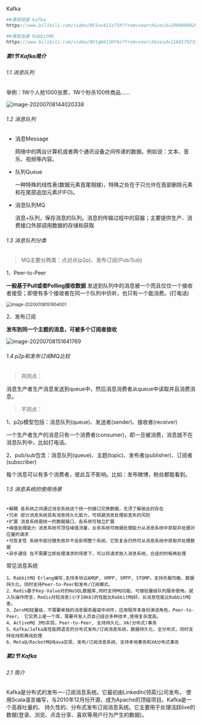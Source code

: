 Kafka

~~~php
##课程链接 kafka
https://www.bilibili.com/video/BV1wv411z75h?from=search&seid=1900096829405076912

##课程连接 RabbitMQ
https://www.bilibili.com/video/BV1gW411H7Az?from=search&seid=11681702358228348604
~~~

##### 第1节 Kafka简介

###### 1.1 消息队列

举例：1W个人抢1000张票，1W个秒杀100件商品......

![image-20200708144020338](H:\笔记本\Kafka.assets\image-20200708144020338.png)



###### 1.2 消息队列

- 消息Message

  网络中的两台计算机或者两个通讯设备之间传递的数据。例如说：文本、音乐、视频等内容。

- 队列Queue

  一种特殊的线性表(数据元素首尾相接)，特殊之处在于只允许在首部删除元素和在尾部追加元素(FIFO)。

- 消息队列MQ

  消息+队列，保存消息的队列。消息的传输过程中的容器；主要提供生产、消费接口外部调用数据的存储和获取

###### 1.3 消息队列分类

> MQ主要分两类：点对点(p2p)、发布订阅(Pub/Sub)

1、Peer-to-Peer

**一般基于Pull或者Polling接收数据**
发送到队列中的消息被一个而且仅仅一个接收者接受；即使有多个接收者在同一个队列中侦听，也只有一个能消费。(打电话)

<img src="H:\笔记本\Kafka.assets\image-20200708151954001.png" alt="image-20200708151954001" style="zoom:80%;" />

2、发布订阅

**发布到同一个主题的消息，可被多个订阅者接收**

![image-20200708151641769](H:\笔记本\Kafka.assets\image-20200708151641769.png)



###### 1.4 p2p和发布订阅MQ比较

> 共同点：

​    消息生产者生产消息发送到queue中，然后消息消费者从queue中读取并且消费消息。

> 不同点：

​    1、p2p模型包括：消息队列(queue)、发送者(sender)、接收者(receiver)

​    一个生产者生产的消息只有一个消费者(consumer)，即一旦被消费，消息就不在消息队列中，比如打电话。

​    2、pub/sub包含：消息队列(queue)、主题(topic)、发布者(publisher)、订阅者(subscriber)

​    每个消息可以有多个消费者，彼此互不影响。比如：发布微博，粉丝都能看到。

###### 1.5 消息系统的使用场景

~~~
•解耦 各系统之间通过消怠系统这个统一的接口交换数据，无须了解彼此的存在
•冗余 部分消息系统具有消息持久化能力，可规避消息处理前丟失的风险
•扩展 消息系统是统一的数据接口，各系统可独立扩展
•峰值处理能力 消息系统可顶住峰值流量，业务系统可根据处理能力从消息系统中获取并处理对应量的请求
•可恢复性 系统中部分键失效并不会影明整个系统，它恢复会仍然可从消息系统中获取并处理数据
•异步通信 在不需要立即处理请求的场景下，可以将请求放入消息系统，合适的时候再处理
~~~

常见消息系统

~~~
1、RabbitMQ Erlang编写,支持多协议AMQP, XMPP, SMTP, STOMP。支持负载均衡、数据持久化。同时支持Peer-to-Peer和发布/订阅模式。
2、Redis基于Key-Value对的NoSQL数据库,同时支持MQ功能，可做轻量级队列服务使用。就入队操作而言，Redis对短消息(小于10kb)的性能比RabbitMQ好，长消息性能比RabbitMQ差。
3、ZeroMQ轻量级，不需要单独的消息服务器或中间件，应用程序本身扮演该角色，Peer-to-Peer。 它实质上是一个库，需要开发人员自己组合多种技术,使用复杂度高。
4、ActiveMQ JMS实现，Peer-to-Peer, 支持持久化、XA(分布式)事务
5、Kafka/Jafka高性能跨语言的分布式发布/订阅消息系统，数据持久化，全分布式，同时支持在线和离线处理
6、MetaQ/RocketMQ纯ava实现，发布/订阅消息系统，支持本地事务和XA分布式事务
~~~

##### 第2节 Kafka

###### 2.1 简介

Kafka是分布式的发布一-订阅消息系统。它最初由LinkedIn(领英)公司发布， 使用Scala语言编写，与2010年12月份开源，成为Apache的顶级项目。Kafka是一 个高吞吐量的、 持久性的、分布式发布订阅消息系统。它主要用于处理活跃live的数据(登录、浏览、点击分享、喜欢等用户行为产生的数据)。










